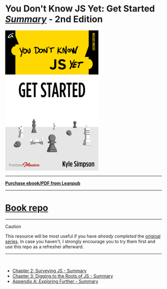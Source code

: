 # You Don't Know JS Yet: Get Started <ins>**_Summary_**</ins> - 2nd Edition

<img src="images/cover.png" width="300">

---

**[Purchase ebook/PDF from Leanpub](https://leanpub.com/ydkjsy-get-started)**

---

# <a href="https://github.com/getify/You-Dont-Know-JS/tree/2nd-ed/get-started">Book repo</a>

---

> [!CAUTION]
> This resource will be most useful if you have <i>already completed</i> the <a href="https://github.com/getify/You-Dont-Know-JS">original series</a>.
> In case you haven't, I strongly encourage you to try them first and use this repo as a refresher afterward.

---

<br>

- [Chapter 2: Surveying JS - Summary](ch2-summary.md)
- [Chapter 3: Digging to the Roots of JS - Summary](ch3-summary.md)
- [Appendix A: Exploring Further - Summary](apA-summary.md)
